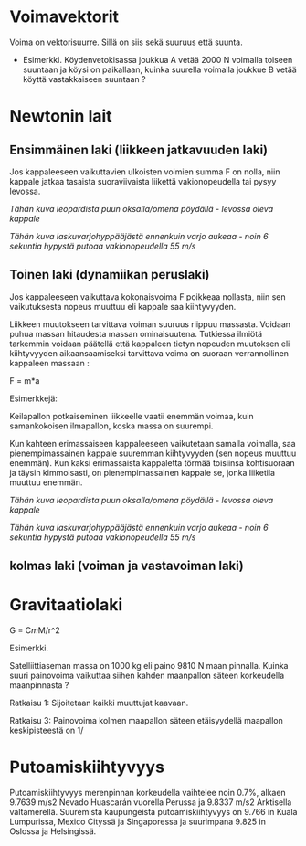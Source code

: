 # Voimavektorit

Voima on vektorisuurre. Sillä on siis sekä suuruus että suunta.

 * Esimerkki. Köydenvetokisassa joukkua A vetää 2000 N voimalla toiseen suuntaan ja köysi on paikallaan, kuinka suurella voimalla joukkue B vetää köyttä vastakkaiseen suuntaan ? 
 

# Newtonin lait

## Ensimmäinen laki (liikkeen jatkavuuden laki)

Jos kappaleeseen vaikuttavien ulkoisten voimien summa F on nolla, niin kappale jatkaa tasaista suoraviivaista liikettä vakionopeudella tai pysyy levossa.

 *Tähän kuva leopardista puun oksalla/omena pöydällä - levossa oleva kappale*

 *Tähän kuva laskuvarjohyppääjästä ennenkuin varjo aukeaa - noin 6 sekuntia hypystä putoaa vakionopeudella 55 m/s*
 
## Toinen laki (dynamiikan peruslaki)

Jos kappaleeseen vaikuttava kokonaisvoima F poikkeaa nollasta, niin sen vaikutuksesta nopeus muuttuu eli kappale saa kiihtyvyyden.

Liikkeen muutokseen tarvittava voiman suuruus riippuu massasta. Voidaan puhua massan hitaudesta massan ominaisuutena. 
Tutkiessa ilmiötä tarkemmin voidaan päätellä että kappaleen tietyn nopeuden muutoksen eli kiihtyvyyden  aikaansaamiseksi tarvittava voima on suoraan verrannollinen kappaleen massaan :

  F = m*a

Esimerkkejä:

Keilapallon potkaiseminen liikkeelle vaatii enemmän voimaa, kuin samankokoisen ilmapallon, koska massa on suurempi.

Kun kahteen erimassaiseen kappaleeseen vaikutetaan samalla voimalla, saa pienempimassainen kappale suuremman kiihtyvyyden (sen nopeus muuttuu enemmän). Kun kaksi erimassaista kappaletta törmää toisiinsa kohtisuoraan ja täysin kimmoisasti, on pienempimassainen kappale se, jonka liiketila muuttuu enemmän.

 *Tähän kuva leopardista puun oksalla/omena pöydällä - levossa oleva kappale*

 *Tähän kuva laskuvarjohyppääjästä ennenkuin varjo aukeaa - noin 6 sekuntia hypystä putoaa vakionopeudella 55 m/s*


## kolmas laki (voiman ja vastavoiman laki)


# Gravitaatiolaki

G = C*m*M/r^2

Esimerkki.

Satelliittiaseman massa on 1000 kg eli paino 9810 N maan pinnalla.  Kuinka suuri painovoima vaikuttaa siihen kahden maanpallon säteen korkeudella maanpinnasta ?  

Ratkaisu 1: Sijoitetaan kaikki muuttujat kaavaan.

Ratkaisu 3: Painovoima kolmen maapallon säteen etäisyydellä maapallon keskipisteestä on 1/ 



# Putoamiskiihtyvyys

Putoamiskiihtyvyys merenpinnan korkeudella vaihtelee noin 0.7%, alkaen 9.7639 m/s2 Nevado Huascarán vuorella Perussa ja   9.8337 m/s2 Arktisella valtamerellä. Suuremista kaupungeista putoamiskiihtyvyys on 9.766 in Kuala Lumpurissa, Mexico Cityssä ja Singaporessa ja suurimpana 9.825 in Oslossa ja Helsingissä.


